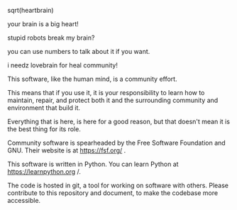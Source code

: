 sqrt(heartbrain)

your brain is a big heart!

stupid robots break my brain?

you can use numbers to talk about it if you want.

i needz lovebrain for heal community!

This software, like the human mind, is a community effort.

This means that if you use it, it is your responsibility to learn how to
maintain, repair, and protect both it and the surrounding community and
environment that build it.

Everything that is here, is here for a good reason, but that doesn't mean it is
the best thing for its role.

Community software is spearheaded by the Free Software Foundation and GNU.
Their website is at https://fsf.org/ .

This software is written in Python.  You can learn Python at
https://learnpython.org /.

The code is hosted in git, a tool for working on software with others.  Please
contribute to this repository and document, to make the codebase more
accessible.
